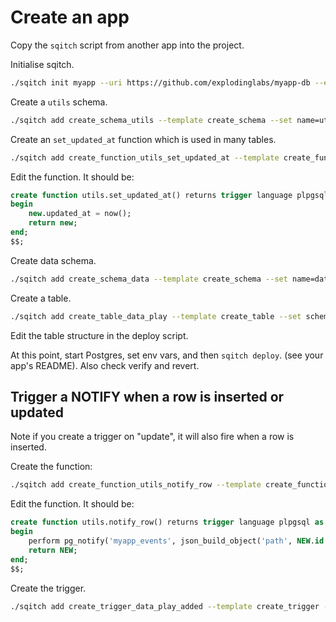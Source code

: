 # Create an app

Copy the `sqitch` script from another app into the project.

Initialise sqitch.
```sh
./sqitch init myapp --uri https://github.com/explodinglabs/myapp-db --engine pg
```

Create a `utils` schema.
```sh
./sqitch add create_schema_utils --template create_schema --set name=utils --note 'Create utils schema'
```

Create an `set_updated_at` function which is used in many tables.
```sh
./sqitch add create_function_utils_set_updated_at --template create_function --set schema=utils --set name=set_updated_at --note 'Add utils.set_updated_at function'
```

Edit the function. It should be:
```sql
create function utils.set_updated_at() returns trigger language plpgsql as $$
begin
    new.updated_at = now();
    return new;
end;
$$;
```

Create data schema.
```sh
./sqitch add create_schema_data --template create_schema --set name=data --note 'Create data schema'
```

Create a table.
```sh
./sqitch add create_table_data_play --template create_table --set schema=data --set name=play --note 'Create data.play table'
```

Edit the table structure in the deploy script.

At this point, start Postgres, set env vars, and then `sqitch deploy`. (see your app's
README). Also check verify and revert.


## Trigger a NOTIFY when a row is inserted or updated

Note if you create a trigger on "update", it will also fire when a row is inserted.

Create the function:
```sh
./sqitch add create_function_utils_notify_row --template create_function --set schema=utils --set name=notify_row --note 'Add utils.notify_row function'
```

Edit the function. It should be:
```sql
create function utils.notify_row() returns trigger language plpgsql as $$
begin
    perform pg_notify('myapp_events', json_build_object('path', NEW.id::text, 'id', 1, 'event', TG_ARGV[0], 'data', row_to_json(NEW)::text)::text);
    return NEW;
end;
$$;
```

Create the trigger.
```sh
./sqitch add create_trigger_data_play_added --template create_trigger --set trigger=play_added --set table_schema=data --set table_name=play --set function=utils.notify_row --set event=play-added --note 'Add play_added trigger'
```
